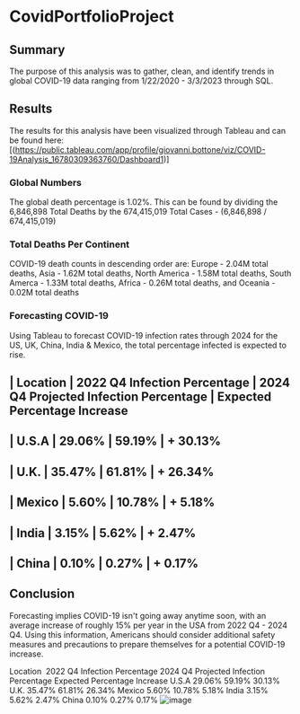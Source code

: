 # CovidPortfolioProject

## Summary 
The purpose of this analysis was to gather, clean, and identify trends in global COVID-19 data ranging from 1/22/2020 - 3/3/2023 through SQL. 

## Results
The results for this analysis have been visualized through Tableau and can be found here: [(https://public.tableau.com/app/profile/giovanni.bottone/viz/COVID-19Analysis_16780309363760/Dashboard1)]

### Global Numbers
The global death percentage is 1.02%. This can be found by dividing the 6,846,898 Total Deaths by the 674,415,019 Total Cases - (6,846,898 / 674,415,019) 

### Total Deaths Per Continent
COVID-19 death counts in descending order are: Europe - 2.04M total deaths, Asia - 1.62M total deaths, North America - 1.58M total deaths, South Amerca - 1.33M total deaths, Africa - 0.26M total deaths, and Oceania - 0.02M total deaths

### Forecasting COVID-19
Using Tableau to forecast COVID-19 infection rates through 2024 for the US, UK, China, India & Mexico, the total percentage infected is expected to rise. 

| Location | 2022 Q4 Infection Percentage | 2024 Q4 Projected Infection Percentage | Expected Percentage Increase
 ----------------------------------------------------------------------------------------------------------------
| U.S.A    | 29.06%                       | 59.19%                                 | + 30.13%
 -------------------------------------
| U.K.     | 35.47%                       | 61.81%                                 | + 26.34%
 -----------------------------------
| Mexico   | 5.60%                        | 10.78%                                 | + 5.18%
 --------------------------------------
| India    | 3.15%                        | 5.62%                                  | + 2.47%
 -----------------------
| China    | 0.10%                        | 0.27%                                  | + 0.17%
 ------------------------

## Conclusion
Forecasting implies COVID-19 isn't going away anytime soon, with an average increase of roughly 15% per year in the USA from 2022 Q4 - 2024 Q4. Using this information, Americans should consider additional safety measures and precautions to prepare themselves for a potential COVID-19 increase.

Location 	2022 Q4 Infection Percentage	2024 Q4 Projected Infection Percentage	Expected Percentage Increase
U.S.A	29.06%	59.19%	30.13%
U.K.	35.47%	61.81%	26.34%
Mexico	5.60%	10.78%	5.18%
India	3.15%	5.62%	2.47%
China	0.10%	0.27%	0.17%
![image](https://user-images.githubusercontent.com/95371617/222972741-9d0a900f-2d72-4197-9335-2c352e773d6e.png)
